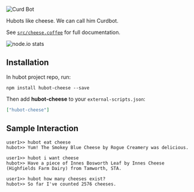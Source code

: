 ![Curd Bot](http://s8.postimg.org/dhbq8f839/curdbot.jpg)

Hubots like cheese. We can call him Curdbot.

See [`src/cheese.coffee`](src/cheese.coffee) for full documentation.

![node.io stats](https://nodei.co/npm/hubot-cheese.png?downloads=true&downloadRank=true&stars=true)

## Installation

In hubot project repo, run:

`npm install hubot-cheese --save`

Then add **hubot-cheese** to your `external-scripts.json`:

```json
["hubot-cheese"]
```

## Sample Interaction

```
user1>> hubot eat cheese
hubot>> Yum! The Smokey Blue Cheese by Rogue Creamery was delicious.
```

```
user1>> hubot i want cheese
hubot>> Have a piece of Innes Bosworth Leaf by Innes Cheese (Highfields Farm Dairy) from Tamworth, STA.
```

```
user1>> hubot how many cheeses exist?
hubot>> So far I've counted 2576 cheeses.
```
